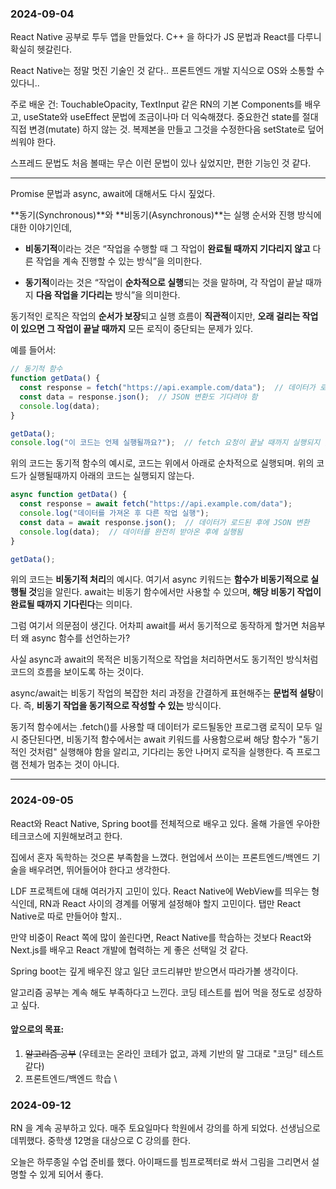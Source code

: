 
### 2024-09-04
React Native 공부로 투두 앱을 만들었다.
C++ 을 하다가 JS 문법과 React를 다루니 확실히 헷갈린다.

React Native는 정말 멋진 기술인 것 같다.. 프론트엔드 개발 지식으로 OS와 소통할 수 있다니..

주로 배운 건: TouchableOpacity, TextInput 같은 RN의 기본 Components를 배우고, useState와 useEffect 문법에 조금이나마 더 익숙해졌다. 중요한건 state를 절대 직접 변경(mutate) 하지 않는 것. 복제본을 만들고 그것을 수정한다음 setState로 덮어 씌워야 한다.

스프레드 문법도 처음 볼때는 무슨 이런 문법이 있나 싶었지만, 편한 기능인 것 같다.


- - -

Promise 문법과 async, await에 대해서도 다시 짚었다.

**동기(Synchronous)**와 **비동기(Asynchronous)**는 실행 순서와 진행 방식에 대한 이야기인데, 
- **비동기적**이라는 것은 “작업을 수행할 때 그 작업이 **완료될 때까지 기다리지 않고** 다른 작업을 계속 진행할 수 있는 방식”을 의미한다.

- **동기적**이라는 것은 “작업이 **순차적으로 실행**되는 것을 말하며, 각 작업이 끝날 때까지 **다음 작업을 기다리는** 방식”을 의미한다.


동기적인 로직은 작업의 **순서가 보장**되고 실행 흐름이 **직관적**이지만, **오래 걸리는 작업이 있으면 그 작업이 끝날 때까지** 모든 로직이 중단되는 문제가 있다.

예를 들어서:

```javascript
// 동기적 함수
function getData() {
  const response = fetch("https://api.example.com/data");  // 데이터가 로드될 때까지 전체 프로그램이 멈춤
  const data = response.json();  // JSON 변환도 기다려야 함
  console.log(data);
}

getData();
console.log("이 코드는 언제 실행될까요?");  // fetch 요청이 끝날 때까지 실행되지 않음
```

위의 코드는 동기적 함수의 예시로, 코드는 위에서 아래로 순차적으로 실행되며. 위의 코드가 실행될때까지 아래의 코드는 실행되지 않는다.

```javascript
async function getData() {
  const response = await fetch("https://api.example.com/data");
  console.log("데이터를 가져온 후 다른 작업 실행");
  const data = await response.json();  // 데이터가 로드된 후에 JSON 변환
  console.log(data);  // 데이터를 완전히 받아온 후에 실행됨
}

getData();
```

위의 코드는 **비동기적 처리**의 예시다. 여기서 async 키워드는 **함수가 비동기적으로 실행될 것**임을 알린다. await는 비동기 함수에서만 사용할 수 있으며, **해당 비동기 작업이 완료될 때까지 기다린다**는 의미다.

그럼 여기서 의문점이 생긴다. 어차피 await를 써서 동기적으로 동작하게 할거면 처음부터 왜 async 함수를 선언하는가?

사실 async과 await의 목적은 비동기적으로 작업을 처리하면서도 동기적인 방식처럼 코드의 흐름을 보이도록 하는 것이다.

async/await는 비동기 작업의 복잡한 처리 과정을 간결하게 표현해주는 **문법적 설탕**이다.
즉, **비동기 작업을 동기적으로 작성할 수 있는** 방식이다. 

동기적 함수에서는 .fetch()를 사용할 때 데이터가 로드될동안 프로그램 로직이 모두 일시 중단된다면,
비동기적 함수에서는 await 키워드를 사용함으로써 해당 함수가 "동기적인 것처럼" 실행해야 함을 알리고, 기다리는 동안 나머지 로직을 실행한다. 즉 프로그램 전체가 멈추는 것이 아니다.





- - -


### 2024-09-05
React와 React Native, Spring boot를 전체적으로 배우고 있다.
올해 가을엔 우아한테크코스에 지원해보려고 한다.

집에서 혼자 독학하는 것으론 부족함을 느꼈다. 현업에서 쓰이는 프론트엔드/백엔드 기술을 배우려면, 뛰어들어야 한다고 생각한다.

LDF 프로젝트에 대해 여러가지 고민이 있다.
React Native에 WebView를 띄우는 형식인데, RN과 React 사이의 경계를 어떻게 설정해야 할지 고민이다.
탭만 React Native로 따로 만들어야 할지..

만약 비중이 React 쪽에 많이 쏠린다면, React Native를 학습하는 것보다 React와 Next.js를 배우고 React 개발에 협력하는 게 좋은 선택일 것 같다.

Spring boot는 깊게 배우진 않고 일단 코드리뷰만 받으면서 따라가볼 생각이다.

알고리즘 공부는 계속 해도 부족하다고 느낀다. 코딩 테스트를 씹어 먹을 정도로 성장하고 싶다.


#### 앞으로의 목표:
1. ~~알고리즘 공부~~ (우테코는 온라인 코테가 없고, 과제 기반의 말 그대로 "코딩" 테스트 같다)
2. 프론트엔드/백엔드 학습
\


### 2024-09-12
RN 을 계속 공부하고 있다.
매주 토요일마다 학원에서 강의를 하게 되었다. 선생님으로 데뷔했다.
중학생 12명을 대상으로 C 강의를 한다.

오늘은 하루종일 수업 준비를 했다. 아이패드를 빔프로젝터로 쏴서 그림을 그리면서 설명할 수 있게 되어서 좋다.
